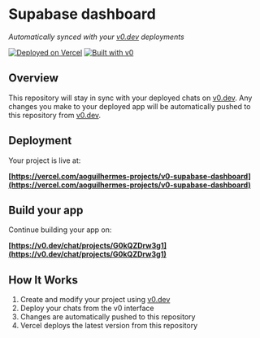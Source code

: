 # Supabase dashboard

*Automatically synced with your [v0.dev](https://v0.dev) deployments*

[![Deployed on Vercel](https://img.shields.io/badge/Deployed%20on-Vercel-black?style=for-the-badge&logo=vercel)](https://vercel.com/aoguilhermes-projects/v0-supabase-dashboard)
[![Built with v0](https://img.shields.io/badge/Built%20with-v0.dev-black?style=for-the-badge)](https://v0.dev/chat/projects/G0kQZDrw3g1)

## Overview

This repository will stay in sync with your deployed chats on [v0.dev](https://v0.dev).
Any changes you make to your deployed app will be automatically pushed to this repository from [v0.dev](https://v0.dev).

## Deployment

Your project is live at:

**[https://vercel.com/aoguilhermes-projects/v0-supabase-dashboard](https://vercel.com/aoguilhermes-projects/v0-supabase-dashboard)**

## Build your app

Continue building your app on:

**[https://v0.dev/chat/projects/G0kQZDrw3g1](https://v0.dev/chat/projects/G0kQZDrw3g1)**

## How It Works

1. Create and modify your project using [v0.dev](https://v0.dev)
2. Deploy your chats from the v0 interface
3. Changes are automatically pushed to this repository
4. Vercel deploys the latest version from this repository